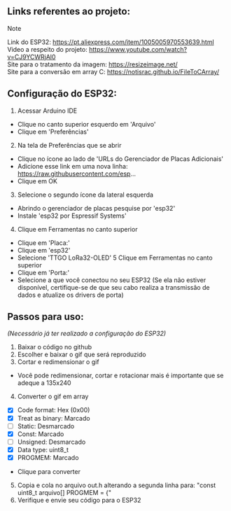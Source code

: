 ## Links referentes ao projeto:

>[!NOTE]
>Link do ESP32: https://pt.aliexpress.com/item/1005005970553639.html <br>
>Video a respeito do projeto: https://www.youtube.com/watch?v=CJ9YCWRjAl0 <br>
>Site para o tratamento da imagem: https://resizeimage.net/ <br>
>Site para a conversão em array C: https://notisrac.github.io/FileToCArray/ 


## Configuração do ESP32: <br> 

1. Acessar Arduino IDE
 - Clique no canto superior esquerdo em 'Arquivo'
 - Clique em 'Preferências'
2. Na tela de Preferências que se abrir
 - Clique no ícone ao lado de 'URLs do Gerenciador de Placas Adicionais'
 - Adicione esse link em uma nova linha: https://raw.githubusercontent.com/esp...
 - Clique em OK
3. Selecione o segundo ícone da lateral esquerda
 - Abrindo o gerenciador de placas pesquise por 'esp32'
 - Instale 'esp32 por Espressif Systems'
4. Clique em Ferramentas no canto superior
 - Clique em 'Placa:'
 - Clique em 'esp32'
 - Selecione 'TTGO LoRa32-OLED'
5 Clique em Ferramentas no canto superior
 - Clique em 'Porta:'
 - Selecione a que você conectou no seu ESP32 (Se ela não estiver disponível, certifique-se de que seu cabo realiza a transmissão de dados e atualize os drivers de porta)

## Passos para uso:
_(Necessário já ter realizado a configuração do ESP32)_ <br>

1. Baixar o código no github
2. Escolher e baixar o gif que será reproduzido
3. Cortar e redimensionar o gif
 - Você pode redimensionar, cortar e rotacionar mais é importante que se adeque a 135x240
4. Converter o gif em array
  - [x] Code format: Hex (0x00)
  - [x] Treat as binary: Marcado
  - [ ] Static: Desmarcado
  - [x] Const: Marcado
  - [ ] Unsigned: Desmarcado
  - [x] Data type: uint8_t
  - [x] PROGMEM: Marcado
  - Clique para converter
5. Copia e cola no arquivo out.h alterando a segunda linha para: "const uint8_t arquivo[] PROGMEM  = {"
6. Verifique e envie seu código para o ESP32

